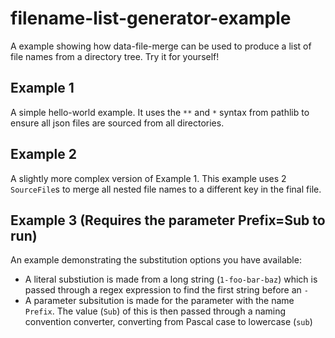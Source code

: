 # filename-list-generator-example
 A example showing how data-file-merge can be used to produce a list of file names from a directory tree. Try it for yourself!

 ## Example 1
 A simple hello-world example. It uses the `**` and `*` syntax from pathlib to ensure all json files are sourced from all directories.

 ## Example 2
 A slightly more complex version of Example 1. This example uses 2 `SourceFile`s to merge all nested file names to a different key in the final file.

 ## Example 3 (Requires the parameter Prefix=Sub to run)
 An example demonstrating the substitution options you have available:
 - A literal substiution is made from a long string (`1-foo-bar-baz`) which is passed through a regex expression to find the first string before an `-`
 - A parameter subsitution is made for the parameter with the name `Prefix`. The value (`Sub`) of this is then passed through a naming convention converter, converting from Pascal case to lowercase (`sub`)
